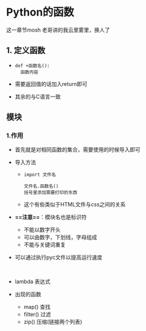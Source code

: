 # Python的函数

这一章节mosh 老哥讲的我云里雾里，换人了

## 1. 定义函数

- ```
  def +函数名():
  	函数内容
  ```

- 需要返回值的话加入return即可

- 其余的与C语言一致



## 模块

### 1.作用

- 首先就是对相同函数的集合，需要使用的时候导入即可



- 导入方法

  - ```
    import 文件名

    文件名.函数名()
    括号里添加需要打印的东西
    ```

  - 这个有些类似于HTML文件与css之间的关系



- **==注意==**：模块名也是标识符
  - 不能以数字开头
  - 可以由数字，下划线，字母组成
  - 不能与关键词重复



- 可以通过执行pyc文件以提高运行速度

  ​

- lambda 表达式



- 出现的函数
  - map() 查找
  - filter() 过滤
  - zip() 压缩(链接两个列表)